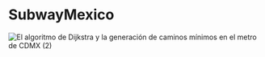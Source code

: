 # SubwayMexico
![El algoritmo de Dijkstra y la generación de caminos mínimos en el metro de CDMX (2)](https://github.com/annlima/SubwayMexico/assets/89811870/3388cc01-b5d7-432b-af19-b3f2dfb8a98b)
